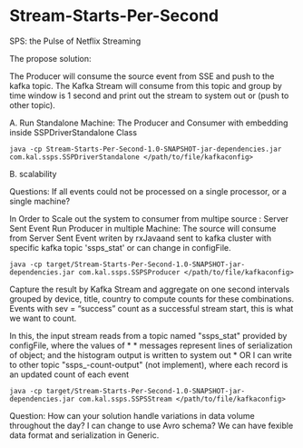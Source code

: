 # Stream-Starts-Per-Second
SPS: the Pulse of Netflix Streaming

The propose solution: 

The Producer will consume the source event from SSE and push to the kafka topic. The Kafka Stream will consume from this topic and group by time window is 1 second and print out the stream to system out or (push to other topic).

A. Run Standalone Machine:
The Producer and Consumer with embedding inside SSPDriverStandalone Class

```
java -cp Stream-Starts-Per-Second-1.0-SNAPSHOT-jar-dependencies.jar com.kal.ssps.SSPDriverStandalone </path/to/file/kafkaconfig>
```

B. scalability

 Questions: If all events could not be processed on a single processor, or a single machine?

In Order to Scale out the system to consumer from multipe source : Server Sent Event 
Run Producer in multiple Machine:
The source will consume from Server Sent Event writen by rxJavaand sent to kafka cluster with specific kafka topic 'ssps_stat' or can change in configFile.

```
java -cp target/Stream-Starts-Per-Second-1.0-SNAPSHOT-jar-dependencies.jar com.kal.ssps.SSPSProducer </path/to/file/kafkaconfig>
```

Capture the result by Kafka Stream and aggregate on one second intervals grouped by device, title, country to compute counts for these combinations. Events with sev = “success” count as a successful stream start, this is what we want to count.

In this, the input stream reads from a topic named "ssps_stat" provided by configFile, where the values of
     *  * messages represent lines of serialization of object; and the histogram output is written to system out
     *  OR I can write to other topic "ssps_-count-output" (not implement), where each record is an updated count of each event

```
java -cp target/Stream-Starts-Per-Second-1.0-SNAPSHOT-jar-dependencies.jar com.kal.ssps.SSPSStream </path/to/file/kafkaconfig>
```

Question: How can your solution handle variations in data volume throughout the day?
I can change to use Avro schema? We can have fexible data format and serialization in Generic.
